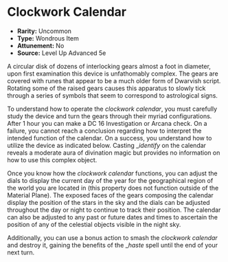 # Clockwork Calendar

- **Rarity:** Uncommon
- **Type:** Wondrous Item
- **Attunement:** No
- **Source:** Level Up Advanced 5e

A circular disk of dozens of interlocking gears almost a foot in diameter, upon first examination this device is unfathomably complex. The gears are covered with runes that appear to be a much older form of Dwarvish script. Rotating some of the raised gears causes this apparatus to slowly tick through a series of symbols that seem to correspond to astrological signs.

To understand how to operate the _clockwork calendar_, you must carefully study the device and turn the gears through their myriad configurations. After 1 hour you can make a DC 16 Investigation or Arcana check. On a failure, you cannot reach a conclusion regarding how to interpret the intended function of the calendar. On a success, you understand how to utilize the device as indicated below. Casting __identify_  on the calendar reveals a moderate aura of divination magic but provides no information on how to use this complex object.

Once you know how the _clockwork calendar_ functions, you can adjust the dials to display the current day of the year for the geographical region of the world you are located in (this property does not function outside of the Material Plane). The exposed faces of the gears composing the calendar display the position of the stars in the sky and the dials can be adjusted throughout the day or night to continue to track their position. The calendar can also be adjusted to any past or future dates and times to ascertain the position of any of the celestial objects visible in the night sky.

Additionally, you can use a bonus action to smash the _clockwork calendar_ and destroy it, gaining the benefits of the __haste_ spell until the end of your next turn.
